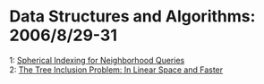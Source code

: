 # Data Structures and Algorithms: 2006/8/29-31  
1: [Spherical Indexing for Neighborhood Queries](https://doi.org/10.48550/arXiv.cs/0608108)  
2: [The Tree Inclusion Problem: In Linear Space and Faster](https://doi.org/10.48550/arXiv.cs/0608124)  